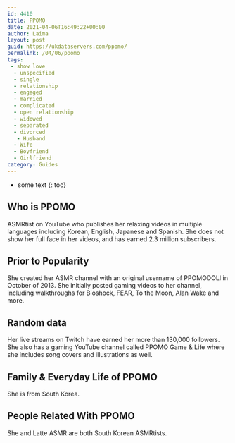 ```yaml
---
id: 4410
title: PPOMO
date: 2021-04-06T16:49:22+00:00
author: Laima
layout: post
guid: https://ukdataservers.com/ppomo/
permalink: /04/06/ppomo
tags:
 - show love
  - unspecified
  - single
  - relationship
  - engaged
  - married
  - complicated
  - open relationship
  - widowed
  - separated
  - divorced
   - Husband
  - Wife
  - Boyfriend
  - Girlfriend
category: Guides
---
```


* some text
{: toc}


## Who is PPOMO
                  
                  
                  
ASMRtist on YouTube who publishes her relaxing videos in multiple languages including Korean, English, Japanese and Spanish. She does not show her full face in her videos, and has earned 2.3 million subscribers. 
                  
              
            
              
            
                
                
                
## Prior to Popularity
                  
                  
                  
She created her ASMR channel with an original username of PPOMODOLI in October of 2013. She initially posted gaming videos to her channel, including walkthroughs for Bioshock, FEAR, To the Moon, Alan Wake and more. 
                  
              
            
              
            
                
                
                
## Random data
                  
                  
                  
Her live streams on Twitch have earned her more than 130,000 followers. She also has a gaming YouTube channel called PPOMO Game & Life where she includes song covers and illustrations as well. 
                  
              
            
              
            
                
                
                
## Family & Everyday Life of PPOMO
                  
                  
                  
She is from South Korea. 
                  
              
            
              
            
                
                
                
## People Related With PPOMO
                  
                  
                  
She and Latte ASMR are both South Korean ASMRtists. 
                  
              
            
              
            
                
              
            
              
              
            
            
              
            
          
          
          